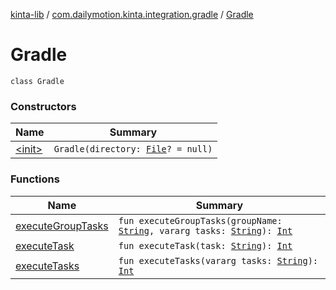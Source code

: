 [kinta-lib](../../index.md) / [com.dailymotion.kinta.integration.gradle](../index.md) / [Gradle](./index.md)

# Gradle

`class Gradle`

### Constructors

| Name | Summary |
|---|---|
| [&lt;init&gt;](-init-.md) | `Gradle(directory: `[`File`](https://docs.oracle.com/javase/6/docs/api/java/io/File.html)`? = null)` |

### Functions

| Name | Summary |
|---|---|
| [executeGroupTasks](execute-group-tasks.md) | `fun executeGroupTasks(groupName: `[`String`](https://kotlinlang.org/api/latest/jvm/stdlib/kotlin/-string/index.html)`, vararg tasks: `[`String`](https://kotlinlang.org/api/latest/jvm/stdlib/kotlin/-string/index.html)`): `[`Int`](https://kotlinlang.org/api/latest/jvm/stdlib/kotlin/-int/index.html) |
| [executeTask](execute-task.md) | `fun executeTask(task: `[`String`](https://kotlinlang.org/api/latest/jvm/stdlib/kotlin/-string/index.html)`): `[`Int`](https://kotlinlang.org/api/latest/jvm/stdlib/kotlin/-int/index.html) |
| [executeTasks](execute-tasks.md) | `fun executeTasks(vararg tasks: `[`String`](https://kotlinlang.org/api/latest/jvm/stdlib/kotlin/-string/index.html)`): `[`Int`](https://kotlinlang.org/api/latest/jvm/stdlib/kotlin/-int/index.html) |

